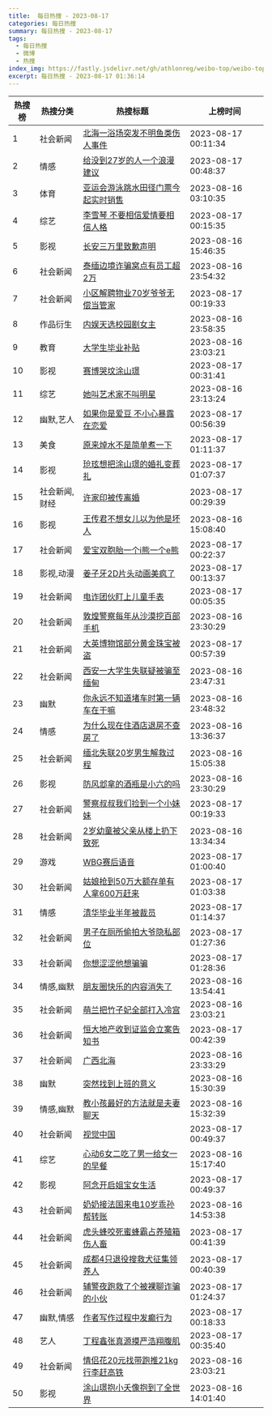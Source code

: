 ```yaml
---
title:  每日热搜 - 2023-08-17
categories: 每日热搜
summary: 每日热搜 - 2023-08-17
tags:
  - 每日热搜
  - 微博
  - 热搜
index_img: https://fastly.jsdelivr.net/gh/athlonreg/weibo-top/weibo-top.jpeg
excerpt: 每日热搜 - 2023-08-17 01:36:14
---
```


| 热搜榜 | 热搜分类 | 热搜标题 | 上榜时间 |
| --- | --- | --- | --- |
| 1 | 社会新闻 | [北海一浴场突发不明鱼类伤人事件](https://s.weibo.com/weibo%3Fq%3D%2523%E5%8C%97%E6%B5%B7%E4%B8%80%E6%B5%B4%E5%9C%BA%E7%AA%81%E5%8F%91%E4%B8%8D%E6%98%8E%E9%B1%BC%E7%B1%BB%E4%BC%A4%E4%BA%BA%E4%BA%8B%E4%BB%B6%2523) | 2023-08-17 00:11:34 | 
| 2 | 情感 | [给没到27岁的人一个浪漫建议](https://s.weibo.com/weibo%3Fq%3D%2523%E7%BB%99%E6%B2%A1%E5%88%B027%E5%B2%81%E7%9A%84%E4%BA%BA%E4%B8%80%E4%B8%AA%E6%B5%AA%E6%BC%AB%E5%BB%BA%E8%AE%AE%2523) | 2023-08-17 00:48:37 | 
| 3 | 体育 | [亚运会游泳跳水田径门票今起实时销售](https://s.weibo.com/weibo%3Fq%3D%2523%E4%BA%9A%E8%BF%90%E4%BC%9A%E6%B8%B8%E6%B3%B3%E8%B7%B3%E6%B0%B4%E7%94%B0%E5%BE%84%E9%97%A8%E7%A5%A8%E4%BB%8A%E8%B5%B7%E5%AE%9E%E6%97%B6%E9%94%80%E5%94%AE%2523) | 2023-08-16 03:10:35 | 
| 4 | 综艺 | [李雪琴 不要相信爱情要相信人格](https://s.weibo.com/weibo%3Fq%3D%2523%E6%9D%8E%E9%9B%AA%E7%90%B4%20%E4%B8%8D%E8%A6%81%E7%9B%B8%E4%BF%A1%E7%88%B1%E6%83%85%E8%A6%81%E7%9B%B8%E4%BF%A1%E4%BA%BA%E6%A0%BC%2523) | 2023-08-17 00:15:35 | 
| 5 | 影视 | [长安三万里致歉声明](https://s.weibo.com/weibo%3Fq%3D%2523%E9%95%BF%E5%AE%89%E4%B8%89%E4%B8%87%E9%87%8C%E8%87%B4%E6%AD%89%E5%A3%B0%E6%98%8E%2523) | 2023-08-16 15:46:35 | 
| 6 | 社会新闻 | [泰缅边境诈骗窝点有员工超2万](https://s.weibo.com/weibo%3Fq%3D%2523%E6%B3%B0%E7%BC%85%E8%BE%B9%E5%A2%83%E8%AF%88%E9%AA%97%E7%AA%9D%E7%82%B9%E6%9C%89%E5%91%98%E5%B7%A5%E8%B6%852%E4%B8%87%2523) | 2023-08-16 23:54:32 | 
| 7 | 社会新闻 | [小区解聘物业70岁爷爷无偿当管家](https://s.weibo.com/weibo%3Fq%3D%2523%E5%B0%8F%E5%8C%BA%E8%A7%A3%E8%81%98%E7%89%A9%E4%B8%9A70%E5%B2%81%E7%88%B7%E7%88%B7%E6%97%A0%E5%81%BF%E5%BD%93%E7%AE%A1%E5%AE%B6%2523) | 2023-08-17 00:19:33 | 
| 8 | 作品衍生 | [内娱天选校园剧女主](https://s.weibo.com/weibo%3Fq%3D%2523%E5%86%85%E5%A8%B1%E5%A4%A9%E9%80%89%E6%A0%A1%E5%9B%AD%E5%89%A7%E5%A5%B3%E4%B8%BB%2523) | 2023-08-16 23:58:35 | 
| 9 | 教育 | [大学生毕业补贴](https://s.weibo.com/weibo%3Fq%3D%2523%E5%A4%A7%E5%AD%A6%E7%94%9F%E6%AF%95%E4%B8%9A%E8%A1%A5%E8%B4%B4%2523) | 2023-08-16 23:03:21 | 
| 10 | 影视 | [赛博哭坟涂山璟](https://s.weibo.com/weibo%3Fq%3D%2523%E8%B5%9B%E5%8D%9A%E5%93%AD%E5%9D%9F%E6%B6%82%E5%B1%B1%E7%92%9F%2523) | 2023-08-17 00:31:41 | 
| 11 | 综艺 | [她叫艺术家不叫明星](https://s.weibo.com/weibo%3Fq%3D%2523%E5%A5%B9%E5%8F%AB%E8%89%BA%E6%9C%AF%E5%AE%B6%E4%B8%8D%E5%8F%AB%E6%98%8E%E6%98%9F%2523) | 2023-08-16 23:13:24 | 
| 12 | 幽默,艺人 | [如果你是爱豆 不小心暴露在恋爱](https://s.weibo.com/weibo%3Fq%3D%2523%E5%A6%82%E6%9E%9C%E4%BD%A0%E6%98%AF%E7%88%B1%E8%B1%86%20%E4%B8%8D%E5%B0%8F%E5%BF%83%E6%9A%B4%E9%9C%B2%E5%9C%A8%E6%81%8B%E7%88%B1%2523) | 2023-08-17 00:56:39 | 
| 13 | 美食 | [原来焯水不是简单煮一下](https://s.weibo.com/weibo%3Fq%3D%2523%E5%8E%9F%E6%9D%A5%E7%84%AF%E6%B0%B4%E4%B8%8D%E6%98%AF%E7%AE%80%E5%8D%95%E7%85%AE%E4%B8%80%E4%B8%8B%2523) | 2023-08-17 01:11:37 | 
| 14 | 影视 | [玱玹想把涂山璟的婚礼变葬礼](https://s.weibo.com/weibo%3Fq%3D%2523%E7%8E%B1%E7%8E%B9%E6%83%B3%E6%8A%8A%E6%B6%82%E5%B1%B1%E7%92%9F%E7%9A%84%E5%A9%9A%E7%A4%BC%E5%8F%98%E8%91%AC%E7%A4%BC%2523) | 2023-08-17 01:07:37 | 
| 15 | 社会新闻,财经 | [许家印被传离婚](https://s.weibo.com/weibo%3Fq%3D%2523%E8%AE%B8%E5%AE%B6%E5%8D%B0%E8%A2%AB%E4%BC%A0%E7%A6%BB%E5%A9%9A%2523) | 2023-08-17 00:29:39 | 
| 16 | 影视 | [王传君不想女儿以为他是坏人](https://s.weibo.com/weibo%3Fq%3D%2523%E7%8E%8B%E4%BC%A0%E5%90%9B%E4%B8%8D%E6%83%B3%E5%A5%B3%E5%84%BF%E4%BB%A5%E4%B8%BA%E4%BB%96%E6%98%AF%E5%9D%8F%E4%BA%BA%2523) | 2023-08-16 15:08:40 | 
| 17 | 社会新闻 | [爱宝双胞胎一个i熊一个e熊](https://s.weibo.com/weibo%3Fq%3D%2523%E7%88%B1%E5%AE%9D%E5%8F%8C%E8%83%9E%E8%83%8E%E4%B8%80%E4%B8%AAi%E7%86%8A%E4%B8%80%E4%B8%AAe%E7%86%8A%2523) | 2023-08-17 00:22:37 | 
| 18 | 影视,动漫 | [姜子牙2D片头动画美疯了](https://s.weibo.com/weibo%3Fq%3D%2523%E5%A7%9C%E5%AD%90%E7%89%992D%E7%89%87%E5%A4%B4%E5%8A%A8%E7%94%BB%E7%BE%8E%E7%96%AF%E4%BA%86%2523) | 2023-08-17 00:13:37 | 
| 19 | 社会新闻 | [电诈团伙盯上儿童手表](https://s.weibo.com/weibo%3Fq%3D%2523%E7%94%B5%E8%AF%88%E5%9B%A2%E4%BC%99%E7%9B%AF%E4%B8%8A%E5%84%BF%E7%AB%A5%E6%89%8B%E8%A1%A8%2523) | 2023-08-17 00:05:35 | 
| 20 | 社会新闻 | [敦煌警察每年从沙漠挖百部手机](https://s.weibo.com/weibo%3Fq%3D%2523%E6%95%A6%E7%85%8C%E8%AD%A6%E5%AF%9F%E6%AF%8F%E5%B9%B4%E4%BB%8E%E6%B2%99%E6%BC%A0%E6%8C%96%E7%99%BE%E9%83%A8%E6%89%8B%E6%9C%BA%2523) | 2023-08-16 23:30:29 | 
| 21 | 社会新闻 | [大英博物馆部分黄金珠宝被盗](https://s.weibo.com/weibo%3Fq%3D%2523%E5%A4%A7%E8%8B%B1%E5%8D%9A%E7%89%A9%E9%A6%86%E9%83%A8%E5%88%86%E9%BB%84%E9%87%91%E7%8F%A0%E5%AE%9D%E8%A2%AB%E7%9B%97%2523) | 2023-08-17 00:57:39 | 
| 22 | 社会新闻 | [西安一大学生失联疑被骗至缅甸](https://s.weibo.com/weibo%3Fq%3D%2523%E8%A5%BF%E5%AE%89%E4%B8%80%E5%A4%A7%E5%AD%A6%E7%94%9F%E5%A4%B1%E8%81%94%E7%96%91%E8%A2%AB%E9%AA%97%E8%87%B3%E7%BC%85%E7%94%B8%2523) | 2023-08-16 23:47:31 | 
| 23 | 幽默 | [你永远不知道堵车时第一辆车在干嘛](https://s.weibo.com/weibo%3Fq%3D%2523%E4%BD%A0%E6%B0%B8%E8%BF%9C%E4%B8%8D%E7%9F%A5%E9%81%93%E5%A0%B5%E8%BD%A6%E6%97%B6%E7%AC%AC%E4%B8%80%E8%BE%86%E8%BD%A6%E5%9C%A8%E5%B9%B2%E5%98%9B%2523) | 2023-08-16 23:48:32 | 
| 24 | 情感 | [为什么现在住酒店退房不查房了](https://s.weibo.com/weibo%3Fq%3D%2523%E4%B8%BA%E4%BB%80%E4%B9%88%E7%8E%B0%E5%9C%A8%E4%BD%8F%E9%85%92%E5%BA%97%E9%80%80%E6%88%BF%E4%B8%8D%E6%9F%A5%E6%88%BF%E4%BA%86%2523) | 2023-08-16 13:36:37 | 
| 25 | 社会新闻 | [缅北失联20岁男生解救过程](https://s.weibo.com/weibo%3Fq%3D%2523%E7%BC%85%E5%8C%97%E5%A4%B1%E8%81%9420%E5%B2%81%E7%94%B7%E7%94%9F%E8%A7%A3%E6%95%91%E8%BF%87%E7%A8%8B%2523) | 2023-08-16 15:05:38 | 
| 26 | 影视 | [防风邶拿的酒瓶是小六的吗](https://s.weibo.com/weibo%3Fq%3D%2523%E9%98%B2%E9%A3%8E%E9%82%B6%E6%8B%BF%E7%9A%84%E9%85%92%E7%93%B6%E6%98%AF%E5%B0%8F%E5%85%AD%E7%9A%84%E5%90%97%2523) | 2023-08-16 23:30:29 | 
| 27 | 社会新闻 | [警察叔叔我们捡到一个小妹妹](https://s.weibo.com/weibo%3Fq%3D%2523%E8%AD%A6%E5%AF%9F%E5%8F%94%E5%8F%94%E6%88%91%E4%BB%AC%E6%8D%A1%E5%88%B0%E4%B8%80%E4%B8%AA%E5%B0%8F%E5%A6%B9%E5%A6%B9%2523) | 2023-08-17 00:19:33 | 
| 28 | 社会新闻 | [2岁幼童被父亲从楼上扔下致死](https://s.weibo.com/weibo%3Fq%3D%25232%E5%B2%81%E5%B9%BC%E7%AB%A5%E8%A2%AB%E7%88%B6%E4%BA%B2%E4%BB%8E%E6%A5%BC%E4%B8%8A%E6%89%94%E4%B8%8B%E8%87%B4%E6%AD%BB%2523) | 2023-08-16 13:34:34 | 
| 29 | 游戏 | [WBG赛后语音](https://s.weibo.com/weibo%3Fq%3D%2523WBG%E8%B5%9B%E5%90%8E%E8%AF%AD%E9%9F%B3%2523) | 2023-08-17 01:00:40 | 
| 30 | 社会新闻 | [姑娘抢到50万大额存单有人拿600万赶来](https://s.weibo.com/weibo%3Fq%3D%2523%E5%A7%91%E5%A8%98%E6%8A%A2%E5%88%B050%E4%B8%87%E5%A4%A7%E9%A2%9D%E5%AD%98%E5%8D%95%E6%9C%89%E4%BA%BA%E6%8B%BF600%E4%B8%87%E8%B5%B6%E6%9D%A5%2523) | 2023-08-17 01:03:38 | 
| 31 | 情感 | [清华毕业半年被裁员](https://s.weibo.com/weibo%3Fq%3D%2523%E6%B8%85%E5%8D%8E%E6%AF%95%E4%B8%9A%E5%8D%8A%E5%B9%B4%E8%A2%AB%E8%A3%81%E5%91%98%2523) | 2023-08-17 01:14:37 | 
| 32 | 社会新闻 | [男子在厕所偷拍大爷隐私部位](https://s.weibo.com/weibo%3Fq%3D%2523%E7%94%B7%E5%AD%90%E5%9C%A8%E5%8E%95%E6%89%80%E5%81%B7%E6%8B%8D%E5%A4%A7%E7%88%B7%E9%9A%90%E7%A7%81%E9%83%A8%E4%BD%8D%2523) | 2023-08-17 01:27:36 | 
| 33 | 社会新闻 | [你想涩涩他想骗骗](https://s.weibo.com/weibo%3Fq%3D%2523%E4%BD%A0%E6%83%B3%E6%B6%A9%E6%B6%A9%E4%BB%96%E6%83%B3%E9%AA%97%E9%AA%97%2523) | 2023-08-17 01:28:36 | 
| 34 | 情感,幽默 | [朋友圈快乐的内容消失了](https://s.weibo.com/weibo%3Fq%3D%2523%E6%9C%8B%E5%8F%8B%E5%9C%88%E5%BF%AB%E4%B9%90%E7%9A%84%E5%86%85%E5%AE%B9%E6%B6%88%E5%A4%B1%E4%BA%86%2523) | 2023-08-16 13:54:41 | 
| 35 | 社会新闻 | [萌兰把竹子妃全部打入冷宫](https://s.weibo.com/weibo%3Fq%3D%2523%E8%90%8C%E5%85%B0%E6%8A%8A%E7%AB%B9%E5%AD%90%E5%A6%83%E5%85%A8%E9%83%A8%E6%89%93%E5%85%A5%E5%86%B7%E5%AE%AB%2523) | 2023-08-16 23:03:21 | 
| 36 | 社会新闻 | [恒大地产收到证监会立案告知书](https://s.weibo.com/weibo%3Fq%3D%2523%E6%81%92%E5%A4%A7%E5%9C%B0%E4%BA%A7%E6%94%B6%E5%88%B0%E8%AF%81%E7%9B%91%E4%BC%9A%E7%AB%8B%E6%A1%88%E5%91%8A%E7%9F%A5%E4%B9%A6%2523) | 2023-08-17 00:42:39 | 
| 37 | 社会新闻 | [广西北海](https://s.weibo.com/weibo%3Fq%3D%2523%E5%B9%BF%E8%A5%BF%E5%8C%97%E6%B5%B7%2523) | 2023-08-16 23:33:29 | 
| 38 | 幽默 | [突然找到上班的意义](https://s.weibo.com/weibo%3Fq%3D%2523%E7%AA%81%E7%84%B6%E6%89%BE%E5%88%B0%E4%B8%8A%E7%8F%AD%E7%9A%84%E6%84%8F%E4%B9%89%2523) | 2023-08-16 15:30:39 | 
| 39 | 情感,幽默 | [教小孩最好的方法就是夫妻聊天](https://s.weibo.com/weibo%3Fq%3D%2523%E6%95%99%E5%B0%8F%E5%AD%A9%E6%9C%80%E5%A5%BD%E7%9A%84%E6%96%B9%E6%B3%95%E5%B0%B1%E6%98%AF%E5%A4%AB%E5%A6%BB%E8%81%8A%E5%A4%A9%2523) | 2023-08-16 15:32:39 | 
| 40 | 社会新闻 | [视觉中国](https://s.weibo.com/weibo%3Fq%3D%2523%E8%A7%86%E8%A7%89%E4%B8%AD%E5%9B%BD%2523) | 2023-08-17 00:49:37 | 
| 41 | 综艺 | [心动6女二吃了男一给女一的早餐](https://s.weibo.com/weibo%3Fq%3D%2523%E5%BF%83%E5%8A%A86%E5%A5%B3%E4%BA%8C%E5%90%83%E4%BA%86%E7%94%B7%E4%B8%80%E7%BB%99%E5%A5%B3%E4%B8%80%E7%9A%84%E6%97%A9%E9%A4%90%2523) | 2023-08-16 15:17:40 | 
| 42 | 影视 | [阿念开启姐宝女生活](https://s.weibo.com/weibo%3Fq%3D%2523%E9%98%BF%E5%BF%B5%E5%BC%80%E5%90%AF%E5%A7%90%E5%AE%9D%E5%A5%B3%E7%94%9F%E6%B4%BB%2523) | 2023-08-17 00:49:37 | 
| 43 | 社会新闻 | [奶奶接法国来电10岁乖孙帮转账](https://s.weibo.com/weibo%3Fq%3D%2523%E5%A5%B6%E5%A5%B6%E6%8E%A5%E6%B3%95%E5%9B%BD%E6%9D%A5%E7%94%B510%E5%B2%81%E4%B9%96%E5%AD%99%E5%B8%AE%E8%BD%AC%E8%B4%A6%2523) | 2023-08-16 14:53:38 | 
| 44 | 社会新闻 | [虎头蜂咬死蜜蜂霸占养殖箱伤人畜](https://s.weibo.com/weibo%3Fq%3D%2523%E8%99%8E%E5%A4%B4%E8%9C%82%E5%92%AC%E6%AD%BB%E8%9C%9C%E8%9C%82%E9%9C%B8%E5%8D%A0%E5%85%BB%E6%AE%96%E7%AE%B1%E4%BC%A4%E4%BA%BA%E7%95%9C%2523) | 2023-08-17 00:41:39 | 
| 45 | 社会新闻 | [成都4只退役搜救犬征集领养人](https://s.weibo.com/weibo%3Fq%3D%2523%E6%88%90%E9%83%BD4%E5%8F%AA%E9%80%80%E5%BD%B9%E6%90%9C%E6%95%91%E7%8A%AC%E5%BE%81%E9%9B%86%E9%A2%86%E5%85%BB%E4%BA%BA%2523) | 2023-08-17 00:40:39 | 
| 46 | 社会新闻 | [辅警夜跑救了个被裸聊诈骗的小伙](https://s.weibo.com/weibo%3Fq%3D%2523%E8%BE%85%E8%AD%A6%E5%A4%9C%E8%B7%91%E6%95%91%E4%BA%86%E4%B8%AA%E8%A2%AB%E8%A3%B8%E8%81%8A%E8%AF%88%E9%AA%97%E7%9A%84%E5%B0%8F%E4%BC%99%2523) | 2023-08-17 01:24:37 | 
| 47 | 幽默,情感 | [作者写作过程中发癫行为](https://s.weibo.com/weibo%3Fq%3D%2523%E4%BD%9C%E8%80%85%E5%86%99%E4%BD%9C%E8%BF%87%E7%A8%8B%E4%B8%AD%E5%8F%91%E7%99%AB%E8%A1%8C%E4%B8%BA%2523) | 2023-08-17 00:18:33 | 
| 48 | 艺人 | [丁程鑫张真源摸严浩翔腹肌](https://s.weibo.com/weibo%3Fq%3D%2523%E4%B8%81%E7%A8%8B%E9%91%AB%E5%BC%A0%E7%9C%9F%E6%BA%90%E6%91%B8%E4%B8%A5%E6%B5%A9%E7%BF%94%E8%85%B9%E8%82%8C%2523) | 2023-08-17 00:35:40 | 
| 49 | 社会新闻 | [情侣花20元找带跑推21kg行李赶高铁](https://s.weibo.com/weibo%3Fq%3D%2523%E6%83%85%E4%BE%A3%E8%8A%B120%E5%85%83%E6%89%BE%E5%B8%A6%E8%B7%91%E6%8E%A821kg%E8%A1%8C%E6%9D%8E%E8%B5%B6%E9%AB%98%E9%93%81%2523) | 2023-08-16 23:03:21 | 
| 50 | 影视 | [涂山璟抱小夭像抱到了全世界](https://s.weibo.com/weibo%3Fq%3D%2523%E6%B6%82%E5%B1%B1%E7%92%9F%E6%8A%B1%E5%B0%8F%E5%A4%AD%E5%83%8F%E6%8A%B1%E5%88%B0%E4%BA%86%E5%85%A8%E4%B8%96%E7%95%8C%2523) | 2023-08-16 14:01:40 | 

